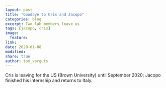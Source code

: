 ```yaml
---
layout: post
title: "Goodbye to Cris and Jacopo"
categories: blog
excerpt: Two lab members leave us
tags: [jacopo, cris]
image:
  feature:
link:
date: 2020-01-08
modified:
share: true
author: tom_verguts
---
```


Cris is leaving for the US (Brown University) until September 2020; Jacopo finished his internship and returns to Italy.
